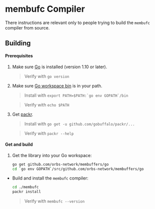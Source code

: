 # membufc Compiler

There instructions are relevant only to people trying to build the `membufc` compiler from source.

## Building

#### Prerequisites

1. Make sure [Go](https://golang.org/doc/install) is installed (version 1.10 or later).
  
    > Verify with `go version`

2. Make sure [Go workspace bin](https://stackoverflow.com/questions/42965673/cant-run-go-bin-in-terminal) is in your path.
  
    > Install with ``export PATH=$PATH:`go env GOPATH`/bin``
  
    > Verify with `echo $PATH`

3. Get [packr](https://github.com/gobuffalo/packr).

    > Install with `go get -u github.com/gobuffalo/packr/...`

    > Verify with `packr --help`

#### Get and build

1. Get the library into your Go workspace:
 
     ```sh
     go get github.com/orbs-network/membuffers/go
     cd `go env GOPATH`/src/github.com/orbs-network/membuffers/go
     ```

* Build and install the `membufc` compiler:

    ```sh
    cd ./membufc
    packr install
    ```
    > Verify with `membufc --version`
    